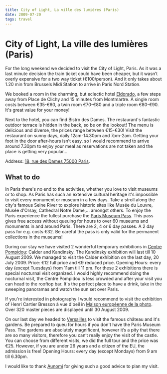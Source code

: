 ```yaml
---
title: City of Light, La ville des lumières (Paris)
date: 2009-07-20
tags: travel
---
```


# City of Light, La ville des lumières (Paris)

For the long weekend we decided to visit the City of Light, Paris. As it was a last minute decision the train ticket could have been cheaper, but it wasn’t overly expensive for a two way ticket (€100/person). And it only takes about 1.20 min from Brussels Midi Station to arrive in Paris Nord Station.

We booked a room in the charming, but eclectic hotel [Eldorado](http://www.eldoradohotel.fr/ "Hotel Eldorado, Paris"), a few steps away from Place de Clichy and 15 minutes from Montmartre. A single room costs between €35-€60, a twin room €70-€80 and a triple room €80-€90. It's great value for your money!

Next to the hotel, you can find Bistro des Dames. The restaurant's fantastic outdoor terrace is hidden in the back, so be on the lookout! The menu is delicious and diverse, the prices range between €15-€30! Visit the restaurant on sunny days, daily 12am-14.30pm and 7pm-2am. Getting your foot in the door after-hours isn’t easy, so I would recommend to arrive around 7.30pm to enjoy your meal as reservations are not taken and the place is getting very popular...

Address: [18, rue des Dames 75000 Paris](http://maps.google.fr/maps?f=q&source=s_q&hl=fr&geocode=&q=18,+rue+des+Dames+75000+Paris&sll=46.75984,1.738281&sspn=8.44504,19.753418&ie=UTF8&hq=&hnear=18+Rue+des+Dames,+75017+Paris,+Ile-de-France&ll=48.885164,2.325089&spn=0.007916,0.01929&z=16&iwloc=A "Hotel Eldorado on Google Maps").

## What to do

In Paris there's no end to the activities, whether you love to visit museums or to shop. As Paris has such an extensive cultural heritage it's impossible to visit every monument or museum in a few days. Take a stroll along the city's famous Seine River to explore historic sites like Musée du Louvre, Musée d'Orsay, Cathedral Notre Dame,... amongst others. To enjoy the Paris experience the fullest purchase the [Paris Museum Pass](http://www.parismuseumpass.com/en/ "Paris Museum Pass official website"). This pass gives free access without queuing for hours to over 60 museums and monuments in and around Paris. There are 2, 4 or 6 day passes. A 2 day pass for e.g. costs €32. Be careful the pass is only valid for the permanent collections in the museums!

During our stay we have visited 2 wonderful temporary exhibitions in [Centre Pompidou](http://www.centrepompidou.fr/ "Centre Pompidou official website"): Calder and Kandinsky. The Kandinsky exhibition will last till 10 August 2009. We managed to visit the Calder exhibition on the last day, 20 July 2009. Price: €12 full price and €9 reduced price. Opening Hours: every day (except Tuesdays) from 11am till 11 pm. For these 2 exhibitions there is special nocturnal visit organized. I would highly recommend doing the nocturnal visit, the Centre Pompidou is less crowded and after your visit you can head to the rooftop bar. It's the perfect place to have a drink, take in the sweeping panoramas and watch the sun set over Paris.

If you're interested in photography I would recommend to visit the exhibition of Henri Cartier Bresson à vue d'oeil in [Maison européenne de la photo](http://www.mep-fr.org/ "Maison européenne de la photo official website"). Over 320 master pieces are displayed until 30 August 2009.

On our last day we headed to [Versailles](http://www.chateauversailles.fr/ "Chateau Versailles official website") to visit the famous château and it's gardens. Be prepared to queu for hours if you don't have the Paris Museum Pass. The gardens are absolutely magnificent, however it’s a pity that there are so many visitors, therefore you can’t really enjoy the visit of the castle. You can choose from different visits, we did the full tour and the price was €25. However, if you are under 26 years and a citizen of the EU, the admission is free! Opening Hours: every day (except Mondays) from 9 am till 6.30pm.

I would like to thank [Aunomi](http://aunomi.canalblog.com/ "Aunomi's travel blog (in French)") for giving such a good advice to plan my visit.
